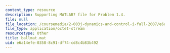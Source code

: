 ```yaml
---
content_type: resource
description: Supporting MATLAB? file for Problem 1.4.
file: null
file_location: /coursemedia/2-003j-dynamics-and-control-i-fall-2007/e6a14efe03588c91df74cd8c4b83b492_ballmat.mat
file_type: application/octet-stream
resourcetype: Other
title: ballmat.mat
uid: e6a14efe-0358-8c91-df74-cd8c4b83b492
---
```

